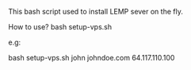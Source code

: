 This bash script used to install LEMP sever on the fly.

How to use?
bash setup-vps.sh <User name> <domain> <ip>

e.g:

bash setup-vps.sh john johndoe.com 64.117.110.100

